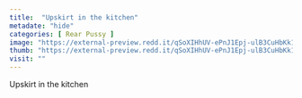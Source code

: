 ```yaml
---
title:  "Upskirt in the kitchen"
metadate: "hide"
categories: [ Rear Pussy ]
image: "https://external-preview.redd.it/qSoXIHhUV-ePnJ1Epj-ulB3CuHbKk1PJ10MEb53nKVc.jpg?auto=webp&s=9c2a52d589096f2f5bef13d73bd7a5e3b70b418b"
thumb: "https://external-preview.redd.it/qSoXIHhUV-ePnJ1Epj-ulB3CuHbKk1PJ10MEb53nKVc.jpg?width=1080&crop=smart&auto=webp&s=c52add7fc730f6e2e166e1275506c1da5e76c66e"
visit: ""
---
```

Upskirt in the kitchen
